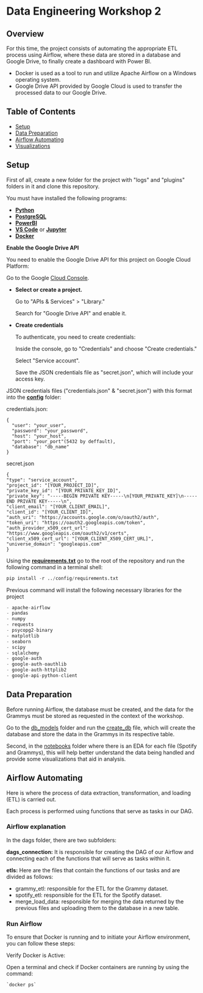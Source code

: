 # Data Engineering Workshop 2 #

## Overview ##
For this time, the project consists of automating the appropriate ETL process using Airflow, where these data are stored in a database and Google Drive, to finally create a dashboard with Power BI.
- Docker is used as a tool to run and utilize Apache Airflow on a Windows operating system.
- Google Drive API provided by Google Cloud is used to transfer the processed data to our Google Drive.

## Table of Contents ##
- [Setup](#setup)
- [Data Preparation](#data-preparation)
- [Airflow Automating](#airflow-automating)
- [Visualizations](#visualizations)
  
## Setup <a name="setup"></a> ##

First of all, create a new folder for the project with "logs" and "plugins" folders in it and clone this repository.

You must have installed the following programs:

   - **[Python](https://www.python.org)**
   - **[PostgreSQL](https://www.postgresql.org/download/)**
   - **[PowerBI](https://powerbi.microsoft.com/es-es/downloads/)**
   - **[VS Code](https://code.visualstudio.com/download)** or **[Jupyter](https://jupyter.org/install)**
   - **[Docker](https://www.docker.com/products/docker-desktop/)**
  
**Enable the Google Drive API**

  You need to enable the Google Drive API for this project on Google Cloud Platform:
  
  Go to the Google [Cloud Console](https://console.cloud.google.com/welcome/new).
 
   - **Select or create a project.**

      Go to "APIs & Services" > "Library."
  
      Search for "Google Drive API" and enable it.
  
  - **Create credentials**
  
      To authenticate, you need to create credentials:
  
      Inside the console, go to "Credentials" and choose "Create credentials."
  
      Select "Service account".
  
      Save the JSON credentials file as "secret.json", which will include your access key.

  JSON credentials files ("credentials.json" & "secret.json") with this format into the **[config](https://github.com/RJuanJo/etl_workshop2/tree/main/config)** folder:
  
  credentials.json:
  
  ```
  {
    "user": "your_user",
    "password": "your_password",
    "host": "your_host",
    "port": "your_port"(5432 by deffault),
    "database": "db_name"
  }
  ```

  secret.json
  
  ```
  {
  "type": "service_account",
  "project_id": "[YOUR_PROJECT_ID]",
  "private_key_id": "[YOUR_PRIVATE_KEY_ID]",
  "private_key": "-----BEGIN PRIVATE KEY-----\n[YOUR_PRIVATE_KEY]\n-----END PRIVATE KEY-----\n",
  "client_email": "[YOUR_CLIENT_EMAIL]",
  "client_id": "[YOUR_CLIENT_ID]",
  "auth_uri": "https://accounts.google.com/o/oauth2/auth",
  "token_uri": "https://oauth2.googleapis.com/token",
  "auth_provider_x509_cert_url": "https://www.googleapis.com/oauth2/v1/certs",
  "client_x509_cert_url": "[YOUR_CLIENT_X509_CERT_URL]",
  "universe_domain": "googleapis.com"
  }
  ```

  Using the **[requirements.txt](https://github.com/RJuanJo/etl_workshop2/blob/main/config/requirements.txt)** go to the root of the repository and run the   following command in a terminal shell:

  ```python
  pip install -r ../config/requirements.txt
  ```

  Previous command will install the following necessary libraries for the project

  ```python
  - apache-airflow
  - pandas
  - numpy
  - requests
  - psycopg2-binary
  - matplotlib
  - seaborn
  - scipy
  - sqlalchemy
  - google-auth
  - google-auth-oauthlib
  - google-auth-httplib2
  - google-api-python-client
  ```
## Data Preparation <a name="data-preparation"></a> ##
  Before running Airflow, the database must be created, and the data for the Grammys must be stored as requested in the context of the workshop. 
  
  Go to the [db_models](https://github.com/RJuanJo/etl_workshop2/tree/main/db_models) folder and run the [create_db](https://github.com/RJuanJo/etl_workshop2/blob/main/db_models/create_db.py) file, which   will create the database and store the data in the Grammys in its respective table. 
  
  Second, in the [notebooks](https://github.com/RJuanJo/etl_workshop2/tree/main/notebooks) folder where there is an EDA for each file (Spotify and Grammys), this will help better understand the data being handled and provide some visualizations that aid in analysis.

## Airflow Automating <a name="airflow-automating"></a> ##

  Here is where the process of data extraction, transformation, and loading (ETL) is carried out. 
  
  Each process is performed using functions that serve as tasks in our DAG.
  
  ### Airflow explanation ###
    
  In the dags folder, there are two subfolders:
  
  **dags_connection:** It is responsible for creating the DAG of our Airflow and connecting each of the functions that will serve as tasks within it.
     
  **etls:** Here are the files that contain the functions of our tasks and are divided as follows:
  
  - grammy_etl: responsible for the ETL for the Grammy dataset.
  - spotify_etl: responsible for the ETL for the Spotify dataset.
  - merge_load_data: responsible for merging the data returned by the previous files and uploading them to the database in a new table.
  
  ### Run Airflow ### 
        
  To ensure that Docker is running and to initiate your Airflow environment, you can follow these steps:

  Verify Docker is Active:
    
  Open a terminal and check if Docker containers are running by using the command:
   
    `docker ps`
    
